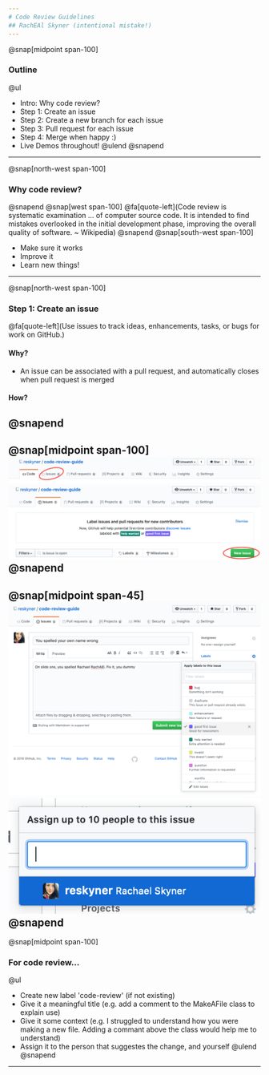 ```yaml
---
# Code Review Guidelines
## RachEAl Skyner (intentional mistake!)
---
```

@snap[midpoint span-100]
### Outline
  
@ul
- Intro: Why code review?
- Step 1: Create an issue
- Step 2: Create a new branch for each issue
- Step 3: Pull request for each issue
- Step 4: Merge when happy :)
- Live Demos throughout!
@ulend
@snapend
---
@snap[north-west span-100]
### Why code review?
@snapend
@snap[west span-100]
@fa[quote-left](Code review is systematic examination ... of computer source code. It is intended to find mistakes overlooked in the initial development phase, improving the overall quality of software. ~ Wikipedia)
@snapend
@snap[south-west span-100]
- Make sure it works
- Improve it
- Learn new things!
---
@snap[north-west span-100]
### Step 1: Create an issue  
@fa[quote-left](Use issues to track ideas, enhancements, tasks, or bugs for work on GitHub.)
  
#### Why?  
  
- An issue can be associated with a pull request, and automatically closes when pull request is merged  
  
#### How?
@snapend
---
@snap[midpoint span-100]
![Issues](assets/img/issue_circle.png)
![Issues](assets/img/issue_new-issue.png)
@snapend
---
@snap[midpoint span-45]
![Issues](assets/img/issue_create.png)
![Issues](assets/img/issue_assign.png)
@snapend
---
@snap[midpoint span-100]
### For code review...
  
@ul
- Create new label 'code-review' (if not existing)
- Give it a meaningful title (e.g. add a comment to the MakeAFile class to explain use)
- Give it some context (e.g. I struggled to understand how you were making a new file. Adding a commant above the class would help me to understand)
- Assign it to the person that suggestes the change, and yourself
@ulend
@snapend
---

